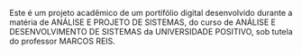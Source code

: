 Este é um projeto acadêmico de um portifólio digital desenvolvido durante a matéria de ANÁLISE E PROJETO DE SISTEMAS, do curso de ANÁLISE E DESENVOLVIMENTO DE SISTEMAS da UNIVERSIDADE POSITIVO, sob tutela do professor MARCOS REIS.